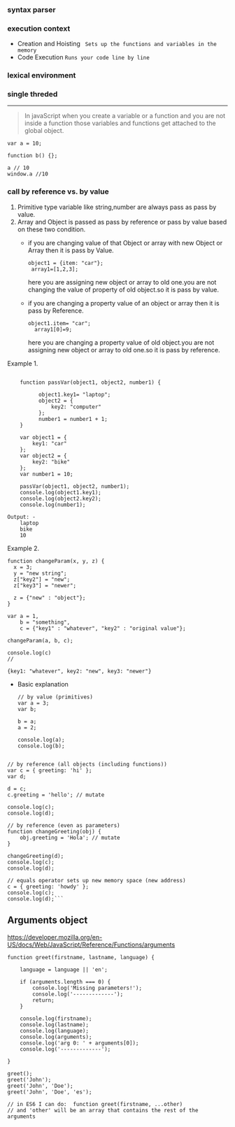 ### syntax parser
### execution context
   * Creation and Hoisting ` Sets up the functions and variables in the memory`
   * Code Execution        `Runs your code line by line`
### lexical environment
### single threded


------
> In javaScript when you create a variable or a function and you are not inside a function those variables and functions get
attached to the global object.

```
var a = 10;

function b() {};

a // 10
window.a //10
```

### call by reference vs. by value
  1. Primitive type variable like string,number are always pass as pass by value.
  2. Array and Object is passed as pass by reference or pass by value based on these two condition.
     - if you are changing value of that Object or array with new Object or Array then it is pass by Value.
         ```
        object1 = {item: "car"};
          array1=[1,2,3];
          ```

        here you are assigning new object or array to old one.you are not changing the value of property of old object.so it is pass by value.
        
      - if you are changing a property value of an object or array then it is pass by Reference.
        ```
        object1.item= "car";
          array1[0]=9;
          ```


        here you are changing a property value of old object.you are not assigning new object or array to old one.so it is pass by reference.
        
Example
1.
```

    function passVar(object1, object2, number1) {

          object1.key1= "laptop";
          object2 = {
              key2: "computer"
          };
          number1 = number1 + 1;
    }

    var object1 = {
        key1: "car"
    };
    var object2 = {
        key2: "bike"
    };
    var number1 = 10;

    passVar(object1, object2, number1);
    console.log(object1.key1);
    console.log(object2.key2);
    console.log(number1);

Output: -
    laptop
    bike
    10
```
Example
2.
```
function changeParam(x, y, z) {
  x = 3;
  y = "new string";
  z["key2"] = "new";
  z["key3"] = "newer";

  z = {"new" : "object"};
}

var a = 1,
    b = "something",
    c = {"key1" : "whatever", "key2" : "original value"};

changeParam(a, b, c);

console.log(c)
// 

{key1: "whatever", key2: "new", key3: "newer"}
```

- Basic explanation
  ```
  // by value (primitives)
  var a = 3;
  var b;

  b = a;
  a = 2;

  console.log(a);
  console.log(b);
```

```
    // by reference (all objects (including functions))
    var c = { greeting: 'hi' };
    var d;

    d = c;
    c.greeting = 'hello'; // mutate

    console.log(c);
    console.log(d);

    // by reference (even as parameters)
    function changeGreeting(obj) {
        obj.greeting = 'Hola'; // mutate   
    }

    changeGreeting(d);
    console.log(c);
    console.log(d);

    // equals operator sets up new memory space (new address)
    c = { greeting: 'howdy' };
    console.log(c);
    console.log(d);```


## Arguments object
https://developer.mozilla.org/en-US/docs/Web/JavaScript/Reference/Functions/arguments


```
function greet(firstname, lastname, language) {
 
    language = language || 'en';
    
    if (arguments.length === 0) {
        console.log('Missing parameters!');
        console.log('-------------');
        return;
    }
    
    console.log(firstname);
    console.log(lastname);
    console.log(language);
    console.log(arguments);
    console.log('arg 0: ' + arguments[0]);
    console.log('-------------');
    
}

greet();
greet('John');
greet('John', 'Doe');
greet('John', 'Doe', 'es');

// in ES6 I can do:  function greet(firstname, ...other)
// and 'other' will be an array that contains the rest of the arguments
```
